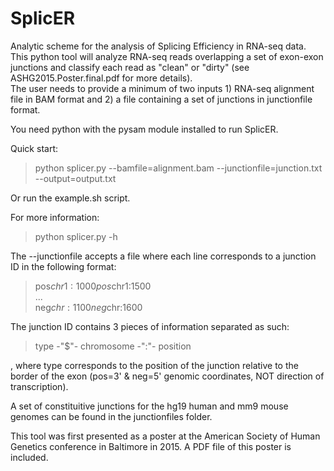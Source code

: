 # SplicER
 Analytic scheme for the analysis of Splicing Efficiency in RNA-seq data. This python tool will analyze RNA-seq reads overlapping a set of exon-exon junctions and classify each read as "clean" or "dirty" (see ASHG2015.Poster.final.pdf for more details).  
The user needs to provide a minimum of two inputs 1) RNA-seq alignment file in BAM format and 2) a file containing a set of junctions in junctionfile format.

You need python with the pysam module installed to run SplicER.  

Quick start: 
> python splicer.py --bamfile=alignment.bam --junctionfile=junction.txt --output=output.txt  

Or run the example.sh script.

For more information:
> python splicer.py -h  

The --junctionfile accepts a file where each line corresponds to a junction ID in the following format:
>pos$chr1:1000  
>pos$chr1:1500  
>...  
>neg$chr:1100  
>neg$chr:1600  

The junction ID contains 3 pieces of information separated as such:
>type -"$"- chromosome -":"- position  

, where type corresponds to the position of the junction relative to the border of the exon (pos=3' & neg=5' genomic coordinates, NOT direction of transcription).  

A set of constituitive junctions for the hg19 human and mm9 mouse genomes can be found in the junctionfiles folder.  

This tool was first presented as a poster at the American Society of Human Genetics conference in Baltimore in 2015. A PDF file of this poster is included.  
